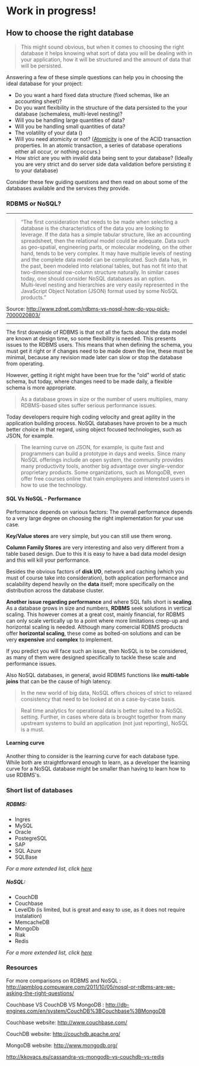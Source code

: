# Work in progress!

## How to choose the right database

>This might sound obvious, but when it comes to choosing the right database it helps knowing what sort of data you will be
>dealing with in your application, how it will be structured and the amount of data that will be persisted.
>

Answering a few of these simple questions can help you in choosing the ideal database for your project:
- Do you want a hard fixed data structure (fixed schemas, like an accounting sheet)?
- Do you want flexibility in the structure of the data persisted to the your database (schemaless, multi-level nesting)?
- Will you be handling large quantities of data?
- Will you be handling small quantities of data?
- The volatility of your data ()
- Will you need atomicity or not? ([Atomicity](http://en.wikipedia.org/wiki/Atomicity_(database_systems)) is one of the ACID transaction properties. In an atomic transaction, a series of database operations either all occur, or nothing occurs.)
- How strict are you with invalid data being sent to your database? (Ideally you are very strict and do server side data validation before persisting it to your database)

Consider these few guiding questions and then read on about some of the databases available and the services they provide.

### RDBMS or NoSQL?

---

> “The first consideration that needs to be made when selecting a database is the characteristics of the data you are looking to leverage. If the data has a simple tabular structure,
>like an accounting spreadsheet, then the relational model could be adequate. Data such as geo-spatial, engineering parts,
>or molecular modeling, on the other hand, tends to be very complex. It may have multiple levels of nesting and the complete
>data model can be complicated. Such data has, in the past, been modeled into relational tables, but has not fit into
>that two-dimensional row-column structure naturally. In similar cases today, one should consider NoSQL databases as an option.  
>Multi-level nesting and hierarchies are very easily represented in the JavaScript Object Notation (JSON) format used
>by some NoSQL products.”

Source: http://www.zdnet.com/rdbms-vs-nosql-how-do-you-pick-7000020803/

---

The first downside of RDBMS is that not all the facts about the data model are known at design time, so
some flexibility is needed. This presents issues to the RDBMS users. This means that when defining the schema, you must get it
right or if changes need to be made down the line, these must be minimal, because any revision made later can slow or stop
the database from operating.

However, getting it right might have been true for the "old" world of static schema, but today, where changes need
to be made daily,  a flexible schema is more appropriate.

>As a database grows in size or the number of users multiplies, many RDBMS-based sites suffer serious performance issues.

Today developers require high coding velocity and great agility in the application building process. NoSQL databases have proven to be a
much better choice in that regard, using object focused technologies, such as JSON, for example.

>The learning curve on JSON, for example, is quite fast and programmers can build a prototype in days and weeks. Since many NoSQL offerings
>include an open system, the community provides many productivity tools, another big advantage over single-vendor proprietary
>products. Some organizations, such as MongoDB, even offer free courses online that train employees and interested users
>in how to use the technology.

#### SQL Vs NoSQL - Performance

Performance depends on various factors:
The overall performance depends to a very large degree on choosing the right implementation for your use case.

**Key/Value stores** are very simple,
but you can still use them wrong.

**Column Family Stores** are very interesting and also very different from a table based design.
Due to this it is easy to have a bad data model design and this will kill your performance.

Besides the obvious factors of **disk I/O**, network and caching (which you must of course take into consideration), both application performance and
scalability depend heavily on the **data** itself; more specifically on the distribution across the database cluster.

**Another issue regarding performance** and where SQL falls short is **scaling**. As a database grows in size and numbers, **RDBMS** seek solutions
in vertical scaling. This however comes at a great cost, mainly financial, for RDBMS can only scale vertically up to a point where more
limitations creep-up and horizontal scaling is needed. Although many comercial RDBMS products offer **horizontal scaling**, these come as
bolted-on solutions and can be very **expensive** and **complex** to implement.

If you predict you will face such an issue, then NoSQL is to be considered, as many of them were designed specifically to tackle these scale and
performance issues.

Also NoSQL databases, in general, avoid RDBMS functions like **multi-table joins** that can be the cause of high latency.

>In the new world of big data, NoSQL offers choices of strict to relaxed consistency that need to be looked at on a case-by-case basis.

>Real time analytics for operational data is better suited to a NoSQL setting. Further, in cases where data is brought together
>from many upstream systems to build an application (not just reporting), NoSQL is a must.


#### Learning curve

Another thing to consider is the learning curve for each database type. While both are straightforward enough to learn, as a developer
the learning curve for a NoSQL database might be smaller than having to learn how to use RDBMS's.

### Short list of databases

##### RDBMS:
- Ingres
- MySQL
- Oracle
- PostegreSQL
- SAP
- SQL Azure
- SQLBase

*For a more extended list, click [here](http://en.wikipedia.org/wiki/List_of_relational_database_management_systems)*

##### NoSQL:
- CouchDB
- Couchbase
- LevelDb (is limited, but is great and easy to use, as it does not require instalation)
- MemcacheDB
- MongoDb
- Riak
- Redis

*For a more extended list, click [here](http://en.wikipedia.org/wiki/NoSQL)*

### Resources

For more comparisons on RDBMS and NoSQL : http://apmblog.compuware.com/2011/10/05/nosql-or-rdbms-are-we-asking-the-right-questions/

Couchbase VS CouchDB VS MongoDB : http://db-engines.com/en/system/CouchDB%3BCouchbase%3BMongoDB

Couchbase website: http://www.couchbase.com/

CouchDB website: http://couchdb.apache.org/

MongoDB website: http://www.mongodb.org/

http://kkovacs.eu/cassandra-vs-mongodb-vs-couchdb-vs-redis
